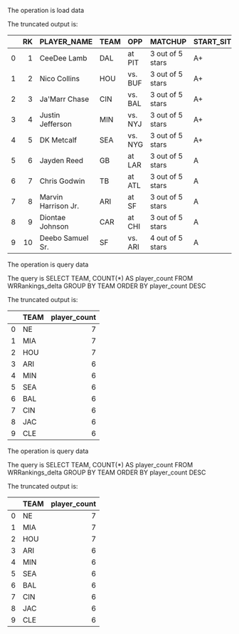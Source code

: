 The operation is load data

The truncated output is: 

|    |   RK | PLAYER_NAME         | TEAM   | OPP     | MATCHUP          | START_SIT   |   PROJ_FPTS |   id | Start_Sit_Recommendation   |
|---:|-----:|:--------------------|:-------|:--------|:-----------------|:------------|------------:|-----:|:---------------------------|
|  0 |    1 | CeeDee Lamb         | DAL    | at PIT  | 3 out of 5 stars | A+          |        19.1 |    0 | Must Start                 |
|  1 |    2 | Nico Collins        | HOU    | vs. BUF | 3 out of 5 stars | A+          |        17.7 |    1 | Must Start                 |
|  2 |    3 | Ja'Marr Chase       | CIN    | vs. BAL | 3 out of 5 stars | A+          |        17.4 |    2 | Must Start                 |
|  3 |    4 | Justin Jefferson    | MIN    | vs. NYJ | 3 out of 5 stars | A+          |        17.2 |    3 | Must Start                 |
|  4 |    5 | DK Metcalf          | SEA    | vs. NYG | 3 out of 5 stars | A+          |        16.8 |    4 | Must Start                 |
|  5 |    6 | Jayden Reed         | GB     | at LAR  | 3 out of 5 stars | A           |        16.1 |    5 | Consider Starting          |
|  6 |    7 | Chris Godwin        | TB     | at ATL  | 3 out of 5 stars | A           |        16   |    6 | Consider Starting          |
|  7 |    8 | Marvin Harrison Jr. | ARI    | at SF   | 3 out of 5 stars | A           |        15.7 |    7 | Consider Starting          |
|  8 |    9 | Diontae Johnson     | CAR    | at CHI  | 3 out of 5 stars | A           |        15.5 |    8 | Consider Starting          |
|  9 |   10 | Deebo Samuel Sr.    | SF     | vs. ARI | 4 out of 5 stars | A           |        15.5 |    9 | Consider Starting          |

The operation is query data

The query is 
        SELECT TEAM, COUNT(*) AS player_count 
        FROM WRRankings_delta 
        GROUP BY TEAM 
        ORDER BY player_count DESC
    

The truncated output is: 

|    | TEAM   |   player_count |
|---:|:-------|---------------:|
|  0 | NE     |              7 |
|  1 | MIA    |              7 |
|  2 | HOU    |              7 |
|  3 | ARI    |              6 |
|  4 | MIN    |              6 |
|  5 | SEA    |              6 |
|  6 | BAL    |              6 |
|  7 | CIN    |              6 |
|  8 | JAC    |              6 |
|  9 | CLE    |              6 |

The operation is query data

The query is 
        SELECT TEAM, COUNT(*) AS player_count 
        FROM WRRankings_delta 
        GROUP BY TEAM 
        ORDER BY player_count DESC
    

The truncated output is: 

|    | TEAM   |   player_count |
|---:|:-------|---------------:|
|  0 | NE     |              7 |
|  1 | MIA    |              7 |
|  2 | HOU    |              7 |
|  3 | ARI    |              6 |
|  4 | MIN    |              6 |
|  5 | SEA    |              6 |
|  6 | BAL    |              6 |
|  7 | CIN    |              6 |
|  8 | JAC    |              6 |
|  9 | CLE    |              6 |

